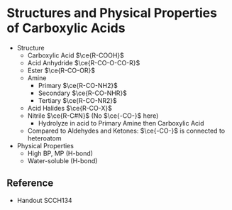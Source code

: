 # Structures and Physical Properties of Carboxylic Acids

* Structure
  * Carboxylic Acid $\ce{R-COOH}$
  * Acid Anhydride $\ce{R-CO-O-CO-R}$
  * Ester $\ce{R-CO-OR}$
  * Amine
    * Primary $\ce{R-CO-NH2}$
    * Secondary $\ce{R-CO-NHR}$
    * Tertiary $\ce{R-CO-NR2}$
  * Acid Halides $\ce{R-CO-X}$
  * Nitrile $\ce{R-C#N}$ (No $\ce{-CO-}$ here)
    * Hydrolyze in acid to Primary Amine then Carboxylic Acid
  * Compared to Aldehydes and Ketones: $\ce{-CO-}$ is connected to heteroatom
* Physical Properties
  * High BP, MP (H-bond)
  * Water-soluble (H-bond)

## Reference

* Handout SCCH134
